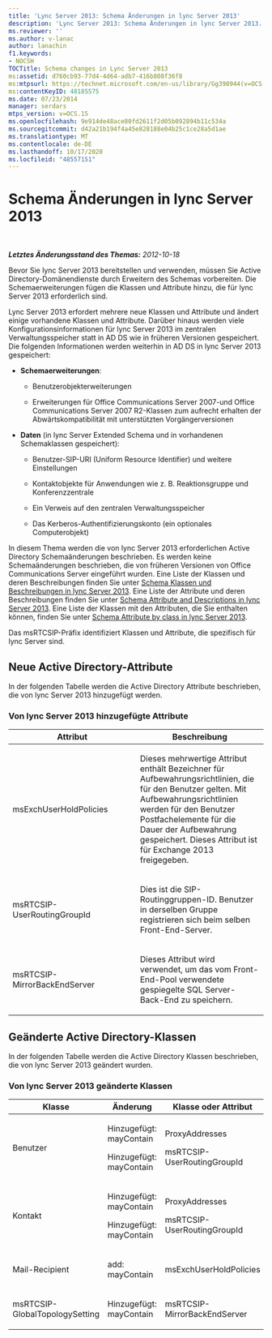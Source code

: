 ```yaml
---
title: 'Lync Server 2013: Schema Änderungen in lync Server 2013'
description: 'Lync Server 2013: Schema Änderungen in lync Server 2013.'
ms.reviewer: ''
ms.author: v-lanac
author: lanachin
f1.keywords:
- NOCSH
TOCTitle: Schema changes in Lync Server 2013
ms:assetid: d760cb93-77d4-4d64-adb7-416b808f36f8
ms:mtpsurl: https://technet.microsoft.com/en-us/library/Gg398944(v=OCS.15)
ms:contentKeyID: 48185575
ms.date: 07/23/2014
manager: serdars
mtps_version: v=OCS.15
ms.openlocfilehash: 9e914de48ace80fd2611f2d05b092894b11c534a
ms.sourcegitcommit: d42a21b194f4a45e828188e04b25c1ce28a5d1ae
ms.translationtype: MT
ms.contentlocale: de-DE
ms.lasthandoff: 10/17/2020
ms.locfileid: "48557151"
---
```

# <a name="schema-changes-in-lync-server-2013"></a>Schema Änderungen in lync Server 2013

<div data-xmlns="http://www.w3.org/1999/xhtml">

<div class="topic" data-xmlns="http://www.w3.org/1999/xhtml" data-msxsl="urn:schemas-microsoft-com:xslt" data-cs="https://msdn.microsoft.com/">

<div data-asp="https://msdn2.microsoft.com/asp">



</div>

<div id="mainSection">

<div id="mainBody">

<span> </span>

_**Letztes Änderungsstand des Themas:** 2012-10-18_

Bevor Sie lync Server 2013 bereitstellen und verwenden, müssen Sie Active Directory-Domänendienste durch Erweitern des Schemas vorbereiten. Die Schemaerweiterungen fügen die Klassen und Attribute hinzu, die für lync Server 2013 erforderlich sind.

Lync Server 2013 erfordert mehrere neue Klassen und Attribute und ändert einige vorhandene Klassen und Attribute. Darüber hinaus werden viele Konfigurationsinformationen für lync Server 2013 im zentralen Verwaltungsspeicher statt in AD DS wie in früheren Versionen gespeichert. Die folgenden Informationen werden weiterhin in AD DS in lync Server 2013 gespeichert:

  - **Schemaerweiterungen**:
    
      - Benutzerobjekterweiterungen
    
      - Erweiterungen für Office Communications Server 2007-und Office Communications Server 2007 R2-Klassen zum aufrecht erhalten der Abwärtskompatibilität mit unterstützten Vorgängerversionen

<!-- end list -->

  - **Daten** (in lync Server Extended Schema und in vorhandenen Schemaklassen gespeichert):
    
      - Benutzer-SIP-URI (Uniform Resource Identifier) und weitere Einstellungen
    
      - Kontaktobjekte für Anwendungen wie z. B. Reaktionsgruppe und Konferenzzentrale
    
      - Ein Verweis auf den zentralen Verwaltungsspeicher
    
      - Das Kerberos-Authentifizierungskonto (ein optionales Computerobjekt)

In diesem Thema werden die von lync Server 2013 erforderlichen Active Directory Schemaänderungen beschrieben. Es werden keine Schemaänderungen beschrieben, die von früheren Versionen von Office Communications Server eingeführt wurden. Eine Liste der Klassen und deren Beschreibungen finden Sie unter [Schema Klassen und Beschreibungen in lync Server 2013](lync-server-2013-schema-classes-and-descriptions.md). Eine Liste der Attribute und deren Beschreibungen finden Sie unter [Schema Attribute and Descriptions in lync Server 2013](lync-server-2013-schema-attributes-and-descriptions.md). Eine Liste der Klassen mit den Attributen, die Sie enthalten können, finden Sie unter [Schema Attribute by class in lync Server 2013](lync-server-2013-schema-attributes-by-class.md).

Das msRTCSIP-Präfix identifiziert Klassen und Attribute, die spezifisch für lync Server sind.

<div>

## <a name="new-active-directory-attributes"></a>Neue Active Directory-Attribute

In der folgenden Tabelle werden die Active Directory Attribute beschrieben, die von lync Server 2013 hinzugefügt werden.

### <a name="attributes-added-by-lync-server-2013"></a>Von lync Server 2013 hinzugefügte Attribute

<table>
<colgroup>
<col style="width: 50%" />
<col style="width: 50%" />
</colgroup>
<thead>
<tr class="header">
<th>Attribut</th>
<th>Beschreibung</th>
</tr>
</thead>
<tbody>
<tr class="odd">
<td><p>msExchUserHoldPolicies</p></td>
<td><p>Dieses mehrwertige Attribut enthält Bezeichner für Aufbewahrungsrichtlinien, die für den Benutzer gelten. Mit Aufbewahrungsrichtlinien werden für den Benutzer Postfachelemente für die Dauer der Aufbewahrung gespeichert. Dieses Attribut ist für Exchange 2013 freigegeben.</p></td>
</tr>
<tr class="even">
<td><p>msRTCSIP-UserRoutingGroupId</p></td>
<td><p>Dies ist die SIP-Routinggruppen-ID. Benutzer in derselben Gruppe registrieren sich beim selben Front-End-Server.</p></td>
</tr>
<tr class="odd">
<td><p>msRTCSIP-MirrorBackEndServer</p></td>
<td><p>Dieses Attribut wird verwendet, um das vom Front-End-Pool verwendete gespiegelte SQL Server-Back-End zu speichern.</p></td>
</tr>
</tbody>
</table>


</div>

<div>

## <a name="modified-active-directory-classes"></a>Geänderte Active Directory-Klassen

In der folgenden Tabelle werden die Active Directory Klassen beschrieben, die von lync Server 2013 geändert wurden.

### <a name="classes-modified-by-lync-server-2013"></a>Von lync Server 2013 geänderte Klassen

<table>
<colgroup>
<col style="width: 33%" />
<col style="width: 33%" />
<col style="width: 33%" />
</colgroup>
<thead>
<tr class="header">
<th>Klasse</th>
<th>Änderung</th>
<th>Klasse oder Attribut</th>
</tr>
</thead>
<tbody>
<tr class="odd">
<td><p>Benutzer</p></td>
<td><p>Hinzugefügt: mayContain</p>
<p>Hinzugefügt: mayContain</p></td>
<td><p>ProxyAddresses</p>
<p>msRTCSIP-UserRoutingGroupId</p></td>
</tr>
<tr class="even">
<td><p>Kontakt</p></td>
<td><p>Hinzugefügt: mayContain</p>
<p>Hinzugefügt: mayContain</p></td>
<td><p>ProxyAddresses</p>
<p>msRTCSIP-UserRoutingGroupId</p></td>
</tr>
<tr class="odd">
<td><p>Mail-Recipient</p></td>
<td><p>add: mayContain</p></td>
<td><p>msExchUserHoldPolicies</p></td>
</tr>
<tr class="even">
<td><p>msRTCSIP-GlobalTopologySetting</p></td>
<td><p>Hinzugefügt: mayContain</p></td>
<td><p>msRTCSIP-MirrorBackEndServer</p></td>
</tr>
</tbody>
</table>


</div>

</div>

<span> </span>

</div>

</div>

</div>

